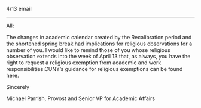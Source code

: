 4/13  email

----


All:

The changes in academic calendar created by the Recalibration period and the shortened spring break had implications for religious observations for a number of you. I would like to remind those of you whose religious observation extends into the week of April 13 that, as always, you have the right to request a religious exemption from academic and work responsibilities.CUNY’s guidance for religious exemptions can be found here.

Sincerely

Michael Parrish, Provost and Senior VP for Academic Affairs​
